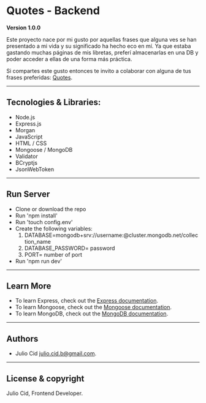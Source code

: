 # Quotes - Backend

**Version 1.0.0**

Este proyecto nace por mi gusto por aquellas frases que alguna ves se han presentado a mi vida y su significado ha hecho eco en mí. Ya que estaba gastando muchas páginas de mis libretas, preferí almacenarlas en una DB y poder acceder a ellas de una forma más práctica.

Si compartes este gusto entonces te invito a colaborar con alguna de tus frases preferidas: [Quotes](https://quotes-jc.herokuapp.com/#/quotes).

---

## Tecnologies & Libraries:

- Node.js
- Express.js
- Morgan
- JavaScript
- HTML / CSS
- Mongoose / MongoDB
- Validator
- BCryptjs
- JsonWebToken

---

## Run Server

- Clone or download the repo
- Run 'npm install'
- Run 'touch config.env'
- Create the following variables: 
  1. DATABASE=mongodb+srv://username:<PASSWORD>@cluster.mongodb.net/collection_name
  2. DATABASE_PASSWORD= password
  3. PORT= number of port
- Run 'npm run dev'

---

## Learn More

- To learn Express, check out the [Express documentation](http://expressjs.com/).
- To learn Mongoose, check out the [Mongoose documentation](https://mongoosejs.com/).
- To learn MongoDB, check out the [MongoDB documentation](https://www.mongodb.com/).

---

## Authors

- Julio Cid <julio.cid.b@gmail.com>.

---

## License & copyright

Julio Cid, Frontend Developer.